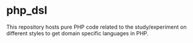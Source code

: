 # php_dsl
This repository hosts pure PHP code related to the study/experiment on different styles to get  domain specific languages ​​in PHP.
